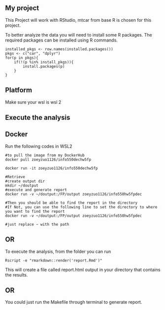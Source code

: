 ## My project
 This Project will work with RStudio, mtcar from base R is chosen for this project.

 To better analyze the data you will need to install some R packages. The required packages can be installed using R commands.

```{r}
installed_pkgs <- row.names(installed.packages())
pkgs <- c("car", "dplyr")
for(p in pkgs){
	if(!(p %in% install_pkgs)){
		install.packages(p)
	}
}
```
## Platform
Make sure your wsl is wsl 2 

## Execute the analysis

## Docker
Run the following codes in WSL2
```{r}
#to pull the image from my DockerHub
docker pull zoeyzuo1126/info550dechw5fp 

docker run -it zoeyzuo1126/info550dechw5fp 

#Retrieve 
#create output dir
mkdir ~/doutput
#execute and generate report 
docker run -v ~/doutput:/FP/output zoeyzuo1126/info550hw5fpdec

#Then you should be able to find the report in the directory
#If Not, you can use the following line to set the directory to where you want to find the report
docker run -v ~/doutput:/FP/output zoeyzuo1126/info550hw5fpdec

#just replace ~ with the path

```



## OR
To execute the analysis, from the folder you can run
```{r}
Rscript -e "rmarkdown::render('report.Rmd')"
```

This will create a file called report.html output in your directory that contains the results.

## OR
You could just run the Makefile through terminal to generate report.


